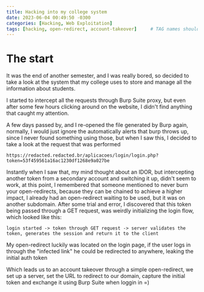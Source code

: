 ```yaml
---
title: Hacking into my college system
date: 2023-06-04 00:49:50 -0300
categories: [Hacking, Web Exploitation]
tags: [hacking, open-redirect, account-takeover]     # TAG names should always be lowercase
---
```



# The start

It was the end of another semester, and I was really bored, so decided to take a look at the system that my college uses to store and manage all the information about students.

I started to intercept all the requests through Burp Suite proxy, but even after some few hours clicking around on the website, I didn't find anything that caught my attention.

A few days passed by, and I re-opened the file generated by Burp again, normally, I would just ignore the automatically alerts that burp throws up, since I never found something using those, but when I saw this, I decided to take a look at the request that was performed

```
https://redacted.redacted.br/aplicacoes/login/login.php?token=53f459561a16ac1230df1268e9a027be
```

Instantly when I saw that, my mind thought about an IDOR, but intercepting another token from a secondary account and switching it up, didn't seem to work, at this point, I remembered that someone mentioned to never burn your open-redirects, because they can be chained to achieve a higher impact, I already had an open-redirect waiting to be used, but it was on another subdomain. After some trial and error, I discovered that this token being passed through a GET request, was weirdly initializing the login flow, which looked like this:

```
login started -> token through GET request -> server validates the token, generates the session and return it to the client
```

My open-redirect luckily was located on the login page, if the user logs in through the "infected link" he could be redirected to anywhere, leaking the initial auth token

Which leads us to an account takeover through a simple open-redirect, we set up a server, set the URL to redirect to our domain, capture the initial token and exchange it using Burp Suite when loggin in =)
